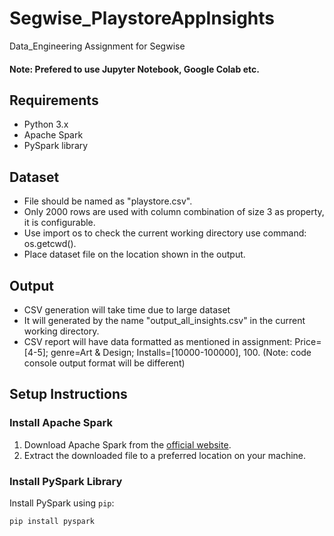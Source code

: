 # Segwise_PlaystoreAppInsights
Data_Engineering Assignment for Segwise

#### Note: Prefered to use Jupyter Notebook, Google Colab etc.

## Requirements

- Python 3.x
- Apache Spark
- PySpark library
  
## Dataset
- File should be named as "playstore.csv".
- Only 2000 rows are used with column combination of size 3 as property, it is configurable.
- Use import os to check the current working directory use command: os.getcwd().
- Place dataset file on the location shown in the output.

## Output
- CSV generation will take time due to large dataset
- It will generated by the name "output_all_insights.csv" in the current working directory.
- CSV report will have data formatted as mentioned in assignment: Price=[4-5]; genre=Art & Design; Installs=[10000-100000], 100. (Note: code console output format will be different)
  
## Setup Instructions

### Install Apache Spark

1. Download Apache Spark from the [official website](https://spark.apache.org/downloads.html).
2. Extract the downloaded file to a preferred location on your machine.

### Install PySpark Library

Install PySpark using `pip`:
```bash
pip install pyspark


